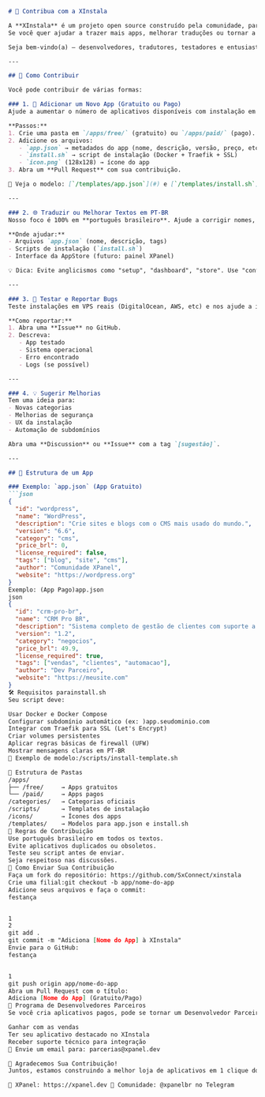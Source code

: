 ```markdown
# 🤝 Contribua com a XInstala

A **XInstala** é um projeto open source construído pela comunidade, para a comunidade.  
Se você quer ajudar a trazer mais apps, melhorar traduções ou tornar a instalação ainda mais fácil, este é o seu lugar!

Seja bem-vindo(a) — desenvolvedores, tradutores, testadores e entusiastas são todos essenciais para o crescimento da loja de apps do **XPanel**.

---

## 📌 Como Contribuir

Você pode contribuir de várias formas:

### 1. 🔧 Adicionar um Novo App (Gratuito ou Pago)
Ajude a aumentar o número de aplicativos disponíveis com instalação em 1 clique.

**Passos:**
1. Crie uma pasta em `/apps/free/` (gratuito) ou `/apps/paid/` (pago).
2. Adicione os arquivos:
   - `app.json` → metadados do app (nome, descrição, versão, preço, etc)
   - `install.sh` → script de instalação (Docker + Traefik + SSL)
   - `icon.png` (128x128) → ícone do app
3. Abra um **Pull Request** com sua contribuição.

📌 Veja o modelo: [`/templates/app.json`](#) e [`/templates/install.sh`](#)

---

### 2. 🌐 Traduzir ou Melhorar Textos em PT-BR
Nosso foco é 100% em **português brasileiro**. Ajude a corrigir nomes, descrições ou mensagens de erro.

**Onde ajudar:**
- Arquivos `app.json` (nome, descrição, tags)
- Scripts de instalação (`install.sh`)
- Interface da AppStore (futuro: painel XPanel)

💡 Dica: Evite anglicismos como "setup", "dashboard", "store". Use "configuração", "painel", "loja de apps".

---

### 3. 🐞 Testar e Reportar Bugs
Teste instalações em VPS reais (DigitalOcean, AWS, etc) e nos ajude a identificar falhas.

**Como reportar:**
1. Abra uma **Issue** no GitHub.
2. Descreva:
   - App testado
   - Sistema operacional
   - Erro encontrado
   - Logs (se possível)

---

### 4. 💡 Sugerir Melhorias
Tem uma ideia para:
- Novas categorias
- Melhorias de segurança
- UX da instalação
- Automação de subdomínios

Abra uma **Discussion** ou **Issue** com a tag `[sugestão]`.

---

## 🧱 Estrutura de um App

### Exemplo: `app.json` (App Gratuito)
```json
{
  "id": "wordpress",
  "name": "WordPress",
  "description": "Crie sites e blogs com o CMS mais usado do mundo.",
  "version": "6.6",
  "category": "cms",
  "price_brl": 0,
  "license_required": false,
  "tags": ["blog", "site", "cms"],
  "author": "Comunidade XPanel",
  "website": "https://wordpress.org"
}
Exemplo: (App Pago)app.json
json
{
  "id": "crm-pro-br",
  "name": "CRM Pro BR",
  "description": "Sistema completo de gestão de clientes com suporte a Pix e automação.",
  "version": "1.2",
  "category": "negocios",
  "price_brl": 49.9,
  "license_required": true,
  "tags": ["vendas", "clientes", "automacao"],
  "author": "Dev Parceiro",
  "website": "https://meusite.com"
}
🛠️ Requisitos parainstall.sh
Seu script deve:

Usar Docker e Docker Compose
Configurar subdomínio automático (ex: )app.seudominio.com
Integrar com Traefik para SSL (Let's Encrypt)
Criar volumes persistentes
Aplicar regras básicas de firewall (UFW)
Mostrar mensagens claras em PT-BR
📌 Exemplo de modelo:/scripts/install-template.sh

📂 Estrutura de Pastas
/apps/
├── /free/     → Apps gratuitos
└── /paid/     → Apps pagos
/categories/   → Categorias oficiais
/scripts/      → Templates de instalação
/icons/        → Ícones dos apps
/templates/    → Modelos para app.json e install.sh
📄 Regras de Contribuição
Use português brasileiro em todos os textos.
Evite aplicativos duplicados ou obsoletos.
Teste seu script antes de enviar.
Seja respeitoso nas discussões.
🚀 Como Enviar Sua Contribuição
Faça um fork do repositório: https://github.com/SxConnect/xinstala
Crie uma filial:git checkout -b app/nome-do-app
Adicione seus arquivos e faça o commit:
festança


1
2
git add .
git commit -m "Adiciona [Nome do App] à XInstala"
Envie para o GitHub:
festança


1
git push origin app/nome-do-app
Abra um Pull Request com o título:
Adiciona [Nome do App] (Gratuito/Pago)
💼 Programa de Desenvolvedores Parceiros
Se você cria aplicativos pagos, pode se tornar um Desenvolvedor Parceiro e:

Ganhar com as vendas
Ter seu aplicativo destacado no XInstala
Receber suporte técnico para integração
📩 Envie um email para: parcerias@xpanel.dev

🙌 Agradecemos Sua Contribuição!
Juntos, estamos construindo a melhor loja de aplicativos em 1 clique do Brasil — simples, rápida e feita para quem fala nossa língua.

🔗 XPanel: https://xpanel.dev 💬 Comunidade: @xpanelbr no Telegram

